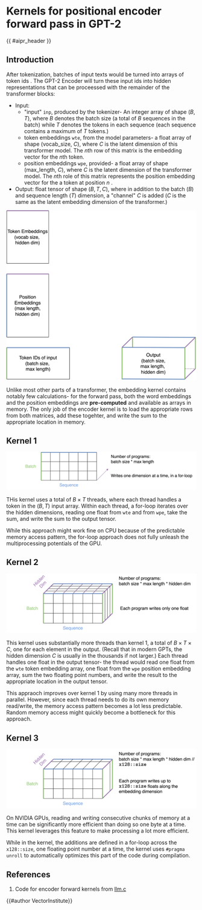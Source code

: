 # Kernels for positional encoder forward pass in GPT-2

<!-- Header -->

{{ #aipr_header }}

<!-- Main Body -->

## Introduction

After tokenization, batches of input texts would be turned into arrays of token ids . The GPT-2 Encoder will turn these input ids into hidden representations that can be proceessed with the remainder of the transformer blocks:

- Input: 
    - "input" `inp`, produced by the tokenizer- An integer array of shape $(B,\, T)$, where $B$ denotes the batch size (a total of $B$ sequences in the batch) while $T$ denotes the tokens in each sequence (each sequence contains a maximum of $T$ tokens.)
    - token embeddings `wte`, from the model parameters- a float array of shape (vocab\_size, $C$), where $C$ is the latent dimension of this transformer model. The $n$th row of this matrix is the embedding vector for the $n$th token.
    - position embeddings `wpe`, provided- a float array of shape (max\_length, $C$), where $C$ is the latent dimension of the transformer model. The $n$th role of this matrix represents the position embedding vector for the a token at position $n$ .
- Output: float tensor of shape $(B, T, C)$, where in addition to the batch ($B$) and sequence length ($T$) dimension, a "channel" $C$ is added ($C$ is the same as the latent embedding dimension of the transformer.) 

![GPT-2 Encoder Input and Output Format](./imgs/encoder_overview.svg)

Unlike most other parts of a transformer, the embedding kernel contains notably few calculations- for the forward pass, both the word embeddings and the position embeddings are **pre-computed** and available as arrays in memory. The only job of the encoder kernel is to load the appropriate rows from both matrices, add these togehter, and write the sum to the appropriate location in memory.

## Kernel 1 

![GPT-2 Encoder Kernel 1](./imgs/encoder_kernel1.svg)

THis kernel uses a total of $B \times T$ threads, where each thread handles a token in the $(B,\, T)$ input array. Within each thread, a for-loop iterates over the hidden dimensions, reading one float from `wte` and from `wpe`, take the sum, and write the sum to the output tensor. 

While this approach might work fine on CPU because of the predictable memory access pattern, the for-loop approach does not fully unleash the multiprocessing potentials of the GPU.

## Kernel 2

![GPT-2 Encoder Kernel 2](./imgs/encoder_kernel2.svg)

This kernel uses substantially more threads than kernel 1, a total of $B \times T \times C$, one for each element in the output. (Recall that in modern GPTs, the hidden dimension $C$ is usually in the thousands if not larger.) Each thread handles one float in the output tensor- the thread would read one float from the `wte` token embedding array, one float from the `wpe` position embedding array, sum the two floating point numbers, and write the result to the appropriate location in the output tensor.

This appraoch improves over kernel 1 by using many more threads in parallel. However, since each thread needs to do its own memory read/write, the memory access pattern becomes a lot less predictable. Random memory access might quickly become a bottleneck for this approach.

## Kernel 3

![GPT-2 Encoder Kernel 3](./imgs/encoder_kernel3.svg)

On NVIDIA GPUs, reading and writing consecutive chunks of memory at a time can be significantly more efficient than doing so one byte at a time. This kernel leverages this feature to make processing a lot more efficient. 


While in the kernel, the additions are defined in a for-loop across the $\texttt{x128::size}$, one floating point number at a time, the kernel uses `#pragma unroll` to automatically optimizes this part of the code during compilation.

## References

1. Code for encoder forward kernels from [llm.c](https://github.com/karpathy/llm.c/blob/master/dev/cuda/encoder_forward.cu)

<!-- Contributors -->

{{#author VectorInstitute}} <!-- replace VectorInstitute with your github user -->
